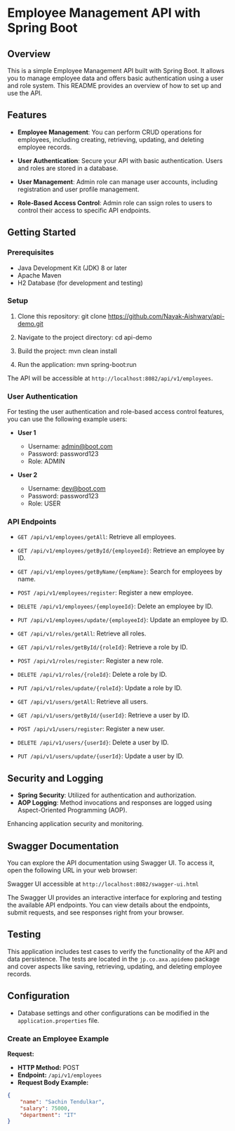 # Employee Management API with Spring Boot

## Overview

This is a simple Employee Management API built with Spring Boot. It allows you to manage employee data and offers basic authentication using a user and role system. This README provides an overview of how to set up and use the API.

## Features

- **Employee Management**: You can perform CRUD operations for employees, including creating, retrieving, updating, and deleting employee records.

- **User Authentication**: Secure your API with basic authentication. Users and roles are stored in a database.

- **User Management**: Admin role can manage user accounts, including registration and user profile management.

- **Role-Based Access Control**: Admin role can ssign roles to users to control their access to specific API endpoints.

## Getting Started

### Prerequisites

- Java Development Kit (JDK) 8 or later
- Apache Maven
- H2 Database (for development and testing)

### Setup

1. Clone this repository:
    git clone https://github.com/Nayak-Aishwary/api-demo.git

2. Navigate to the project directory:
    cd api-demo

3. Build the project:
    mvn clean install

4. Run the application:
    mvn spring-boot:run

The API will be accessible at `http://localhost:8082/api/v1/employees`.

### User Authentication

For testing the user authentication and role-based access control features, you can use the following example users:

- **User 1**
  - Username: admin@boot.com
  - Password: password123
  - Role: ADMIN

- **User 2**
  - Username: dev@boot.com
  - Password: password123
  - Role: USER

### API Endpoints

- `GET /api/v1/employees/getAll`: Retrieve all employees.
- `GET /api/v1/employees/getById/{employeeId}`: Retrieve an employee by ID.
- `GET /api/v1/employees/getByName/{empName}`: Search for employees by name.
- `POST /api/v1/employees/register`: Register a new employee.
- `DELETE /api/v1/employees/{employeeId}`: Delete an employee by ID.
- `PUT /api/v1/employees/update/{employeeId}`: Update an employee by ID.

- `GET /api/v1/roles/getAll`: Retrieve all roles.
- `GET /api/v1/roles/getById/{roleId}`: Retrieve a role by ID.
- `POST /api/v1/roles/register`: Register a new role.
- `DELETE /api/v1/roles/{roleId}`: Delete a role by ID.
- `PUT /api/v1/roles/update/{roleId}`: Update a role by ID.

- `GET /api/v1/users/getAll`: Retrieve all users.
- `GET /api/v1/users/getById/{userId}`: Retrieve a user by ID.
- `POST /api/v1/users/register`: Register a new user.
- `DELETE /api/v1/users/{userId}`: Delete a user by ID.
- `PUT /api/v1/users/update/{userId}`: Update a user by ID.

## Security and Logging

- **Spring Security**: Utilized for authentication and authorization.
- **AOP Logging**: Method invocations and responses are logged using Aspect-Oriented Programming (AOP).

Enhancing application security and monitoring.

## Swagger Documentation

You can explore the API documentation using Swagger UI. To access it, open the following URL in your web browser:

Swagger UI accessible at `http://localhost:8082/swagger-ui.html`

The Swagger UI provides an interactive interface for exploring and testing the available API endpoints. You can view details about the endpoints, submit requests, and see responses right from your browser.

## Testing

This application includes test cases to verify the functionality of the API and data persistence. The tests are located in the `jp.co.axa.apidemo` package and cover aspects like saving, retrieving, updating, and deleting employee records.

## Configuration

- Database settings and other configurations can be modified in the `application.properties` file.

### Create an Employee Example

**Request:**

- **HTTP Method:** POST
- **Endpoint:** `/api/v1/employees`
- **Request Body Example:**

```json
{
    "name": "Sachin Tendulkar",
    "salary": 75000,
    "department": "IT"
}